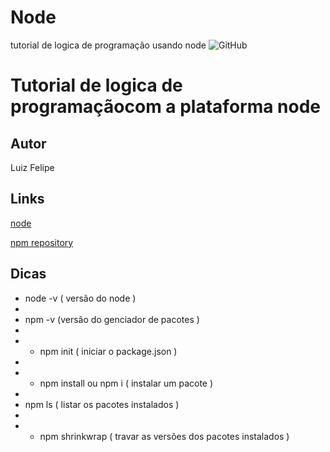 # Node
tutorial de logica de programação usando node
![GitHub](https://img.shields.io/github/license/LuizFelypee/node)
# Tutorial de logica de programaçãocom a plataforma node
## Autor
Luiz Felipe

## Links
[node](https://nodejs.org/en/)

[npm repository](https://www.npmjs.com/package/package_)


## Dicas
- node -v ( versão do node )
- 
- npm -v (versão do genciador de pacotes )
- 
- - npm init ( iniciar o package.json )
- 
- - npm install ou npm i ( instalar um pacote )
- 
- npm ls ( listar os pacotes instalados )
- 
- - npm shrinkwrap ( travar as versões dos pacotes instalados )
